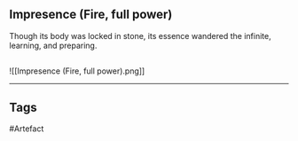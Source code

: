 ## Impresence (Fire, full power)
Though its body was locked in stone,
its essence wandered the infinite,
learning, and preparing.
## 
![[Impresence (Fire, full power).png]]

---
## Tags
#Artefact